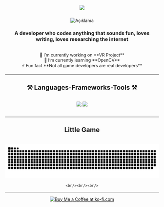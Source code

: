 <h1 align="center">
    <img src="https://readme-typing-svg.herokuapp.com/?font=Righteous&size=35&center=true&vCenter=true&width=500&height=70&duration=4000&lines=Hi+There!+👋;+I'm+Mahir+Teymurlu;" />
</h1>

<p align="center">
    <img src="https://i.pinimg.com/originals/0d/31/3e/0d313e0741d24a50edaf3ff5e10509fe.gif" alt="Açıklama" />
</p>

<h3 align="center">A developer who codes anything that sounds fun, loves writing, loves researching the internet</h3>

<br/>

<div align="center">
    🔭 I’m currently working on **VR Project**<br/>
    🌱 I’m currently learning **OpenCV**<br/>
    ⚡ Fun fact **Not all game developers are real developers**<br/>
</div>

<hr/>

<h2 align="center">⚒️ Languages-Frameworks-Tools ⚒️</h2>
<br/>
<div align="center">
    <img src="https://skillicons.dev/icons?i=unity,cs,cpp,firebase,ai,py,unreal,html,css" />
    <img src="https://skillicons.dev/icons?i=" /><br>
</div>

<br/>
<hr/>

<div align="center">
    <h2>Little Game</h2>
    <br>
    <img alt="A Snake Eat Projects" src="https://raw.githubusercontent.com/salesp07/salesp07/output/github-contribution-grid-snake.svg" />
  
    <br/><br/><br/>
</div>

<hr/>

<div align="center">
    <a href='https://buymeacoffee.com/mahirteymurlu' target='_blank'><img height='64' style='border:0px;height:64px;' src='https://storage.ko-fi.com/cdn/kofi1.png?v=3' border='0' alt='Buy Me a Coffee at ko-fi.com' /></a>
</div>

<br/>
